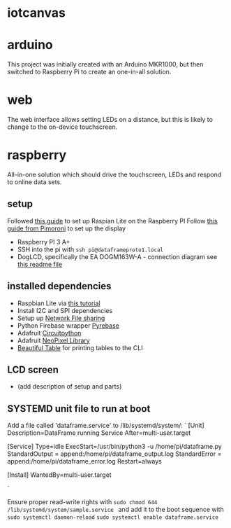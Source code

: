 # iotcanvas

# arduino

This project was initially created with an Arduino MKR1000, but then switched to Raspberry Pi to create an one-in-all solution.

# web

The web interface allows setting LEDs on a distance, but this is likely to change to the on-device touchscreen.

# raspberry

All-in-one solution which should drive the touchscreen, LEDs and respond to online data sets.

## setup

Followed [this guide](https://thisdavej.com/create-a-lightweight-raspberry-pi-system-with-raspbian-lite/) to set up Raspian Lite on the Raspberry PI
Follow [this guide from Pimoroni](https://learn.pimoroni.com/tutorial/sandyj/dot-breakout-assembly) to set up the display

- Raspberry PI 3 A+
- SSH into the pi with `ssh pi@dataframeproto1.local`
- DogLCD, specifically the EA DOGM163W-A - connection diagram see [this readme file](https://github.com/Gadgetoid/DogLCD)


## installed dependencies

- Raspbian Lite via [this tutorial](https://thisdavej.com/create-a-lightweight-raspberry-pi-system-with-raspbian-lite/)
- Install I2C and SPI dependencies
- Setup up [Network File sharing](https://magpi.raspberrypi.org/articles/samba-file-server)
- Python Firebase wrapper [Pyrebase](https://github.com/thisbejim/Pyrebase)
- Adafruit [Circuitpython](https://learn.adafruit.com/circuitpython-on-raspberrypi-linux/installing-circuitpython-on-raspberry-pi)
- Adafruit [NeoPixel Library](https://learn.adafruit.com/neopixels-on-raspberry-pi/raspberry-pi-wiring)
- [Beautiful Table](https://pypi.org/project/beautifultable/) for printing tables to the CLI


## LCD screen
- (add description of setup and parts)

## SYSTEMD unit file to run at boot

Add a file called 'dataframe.service' to /lib/systemd/system/:
`
[Unit]
Description=DataFrame running Service
After=multi-user.target

[Service]
Type=idle
ExecStart=/usr/bin/python3 -u /home/pi/dataframe.py
StandardOutput = append:/home/pi/dataframe_output.log
StandardError = append:/home/pi/dataframe_error.log
Restart=always

[Install]
WantedBy=multi-user.target

`

Ensure proper read-write rights with
`sudo chmod 644 /lib/systemd/system/sample.service `
and add it to the boot sequence with
`sudo systemctl daemon-reload`
`sudo systemctl enable dataframe.service`
